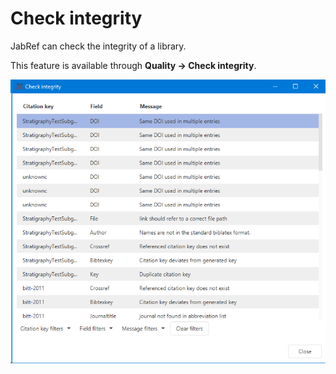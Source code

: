 # Check integrity

JabRef can check the integrity of a library.

This feature is available through **Quality → Check integrity**.

![Check integrity dialog](<../.gitbook/assets/checkintegrity (1).png>)
